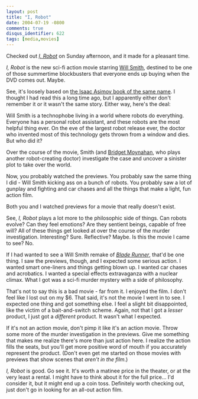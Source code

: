 ```yaml
---
layout: post
title: "I, Robot"
date: 2004-07-19 -0800
comments: true
disqus_identifier: 622
tags: [media,movies]
---
```

Checked out [*I, Robot*](http://www.imdb.com/title/tt0343818/) on Sunday
afternoon, and it made for a pleasant time.

 *I, Robot* is the new sci-fi action movie starring [Will
Smith](http://www.imdb.com/name/nm0000226/), destined to be one of those
summertime blockbusters that everyone ends up buying when the DVD comes
out. Maybe.

 See, it's loosely based on [the Isaac Asimov book of the same
name](http://www.amazon.com/exec/obidos/ASIN/0553294385/mhsvortex). I
thought I had read this a long time ago, but I apparently either don't
remember it or it wasn't the same story. Either way, here's the deal:

 Will Smith is a technophobe living in a world where robots do
everything. Everyone has a personal robot assistant, and these robots
are the most helpful thing ever. On the eve of the largest robot release
ever, the doctor who invented most of this technology gets thrown from a
window and dies. But who did it?

 Over the course of the movie, Smith (and [Bridget
Moynahan](http://www.imdb.com/name/nm0005256/), who plays another
robot-creating doctor) investigate the case and uncover a sinister plot
to take over the world.

 Now, you probably watched the previews. You probably saw the same thing
I did - Will Smith kicking ass on a bunch of robots. You probably saw a
lot of gunplay and fighting and car chases and all the things that make
a light, fun action film.

 Both you and I watched previews for a movie that really doesn't exist.

 See, *I, Robot* plays a lot more to the philosophic side of things. Can
robots evolve? Can they feel emotions? Are they sentient beings, capable
of free will? All of these things get looked at over the course of the
murder investigation. Interesting? Sure. Reflective? Maybe. Is this the
movie I came to see? No.

 If I had wanted to see a Will Smith remake of [*Blade
Runner*](http://www.imdb.com/title/tt0083658/), that'd be one thing. I
saw the previews, though, and I expected some serious action. I wanted
smart one-liners and things getting blown up. I wanted car chases and
acrobatics. I wanted a special effects extravaganza with a nuclear
climax. What I got was a sci-fi murder mystery with a side of
philosophy.

 That's not to say this is a bad movie - far from it. I enjoyed the
film. I don't feel like I lost out on my \$6. That said, it's not the
movie I went in to see. I expected one thing and got something else. I
feel a slight bit disappointed, like the victim of a bait-and-switch
scheme. Again, not that I got a *lesser* product, I just got a
*different* product. It wasn't what I expected.

 If it's not an action movie, don't pimp it like it's an action movie.
Throw some more of the murder investigation in the previews. Give me
something that makes me realize there's more than just action here. I
realize the action fills the seats, but you'll get more positive word of
mouth if you accurately represent the product. (Don't even get me
started on those movies with previews that show scenes that *aren't in
the film*.)

 *I, Robot* is good. Go see it. It's worth a matinee price in the
theater, or at the very least a rental. I might have to think about it
for the full price... I'd consider it, but it might end up a coin toss.
Definitely worth checking out, just don't go in looking for an all-out
action film.
